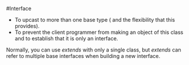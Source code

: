 #Interface
* To upcast to more than one base type ( and the flexibility that this provides).
* To prevent the client programmer from making an object of this class and to establish that it is only an interface.

Normally, you can use _extends_ with only a single class, but _extends_ can refer to multiple base interfaces when building a new 
interface.

